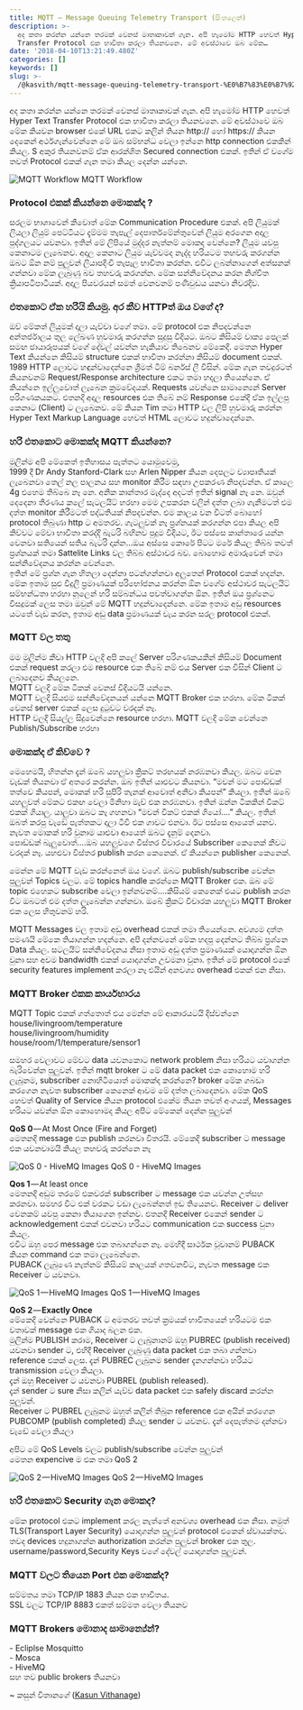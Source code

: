 ```yaml
---
title: MQTT — Message Queuing Telemetry Transport (සිංහලෙන්)
description: >-
  අද කතා කරන්න යන්නෙ තරමක් වෙනස් මාතෘකාවක් ගැන. අපි හැමෝම HTTP හෙවත් Hyper Text
  Transfer Protocol එක භාවිතා කරලා තියනවනෙ. මේ අවස්ථාවෙ ඔබ මේක…
date: '2018-04-10T13:21:49.480Z'
categories: []
keywords: []
slug: >-
  /@kasvith/mqtt-message-queuing-telemetry-transport-%E0%B7%83%E0%B7%92%E0%B6%82%E0%B7%84%E0%B6%BD%E0%B7%99%E0%B6%B1%E0%B7%8A-dd30d156ed4e
---
```


අද කතා කරන්න යන්නෙ තරමක් වෙනස් මාතෘකාවක් ගැන. අපි හැමෝම HTTP හෙවත් Hyper Text Transfer Protocol එක භාවිතා කරලා තියනවනෙ. මේ අවස්ථාවෙ ඔබ මේක කියවන browser එකේ URL එකට කලින් තියන http:// හෝ https:// කියන දෙකෙන් අර්ථගැන්වෙන්නෙ මේ ඔබ සම්භන්ධ වෙලා ඉන්නෙ http connection එකකින් කියල. S අකුර තියනවනම් ඒක ආරක්ශිත Secured connection එකක්. ඉතින් ඒ වගේම තවත් Protocol එකක් ගැන තමා කියල දෙන්න යන්නෙ.

![MQTT Workflow](img/0__RWiD73zyPv____8n7q.png)
MQTT Workflow

### Protocol එකක් කියන්නෙ මොකක්ද ?

සරලම භාශාවෙන් කීවොත් මේක Communication Procedure එකක්. අපි ලියුමක් ලියලා ලියුම් පෙට්ටියට දැම්මම තැපැල් දෙපාර්තමේන්තුවෙන් ලියුම අරගෙන අදාල පුද්ගලයට යවනවා. ඉතින් මේ ලිපියේ මුද්දර නැත්නම් මොකද වෙන්නෙ? ලියුම යවපු කෙනාටම ලැබෙනව. අදාල කෙනාට ලියුම යැව්වමද නැද්ද හරියටම තහවරු කරගන්න ඔබට ඕන නම් පුලුවන් ලියාපදිංචි තැපෑල භාවිතා කරන්න. එවිට ලබන්නාගෙන් අත්සනක් ගන්නවා මේක ලැබුණු බව තහවරු කරගන්න. මේක සන්නිවේදනය කරන නිශ්චිත ක්‍රියාපටිපාටියක්. අදාල පියවරයන් සමත් වෙනවනම් පණිවුඩය යනවා නිවරදිව.

### එතකොට ඒක හරියි කියමු. අර කීව HTTPත් ඔය වගේ ද?

ඔව් මේකත් ලියුමක් දාලා යැව්වා වගේ තමා. මේ protocol එක නිපදවන්නෙ අන්තර්ජාලය තුල ලේඛණ හුවමාරු කරගන්න සුදුසු විදියට. ඔබට කිසියම් වාක්‍ය පෙලක් සමඟ ඡායාරූපයක් වගේ දේවල් යවන්න හැකියාව තිබෙනව මේකෙදි. මෙතන Hyper Text කියන්නෙ කිසියම් structure එකක් භාවිතා කරන්නා කිසියම් document එකක්. 1989 HTTP ලොවට හඳුන්වාදෙන්නෙ ශ්‍රීමත් ටිම් බර්නස් ලී විසින්. මේක ගැන තවදුරටත් කියනවනම් Request/Response architecture එකට තමා හදලා තියෙන්නෙ. ඒ කියන්නෙ ඉල්ලුවොත් ලැබෙන ක්‍රමවේදයක්. Requests යවන්නෙ සාමාන්‍යෙන් Server පරිගණකයකට. එතනදි අදාල resources එක තිබේ නම් Response එකේදි ඒක ඉල්ලපු කෙනාට (Client) ට ලැබෙනව. මේ කියන Tim තමා HTTP වල ලිපි හුවමාරු කරන්න Hyper Text Markup Language හෙවත් HTML ලොවට හදුන්වාදෙන්නෙ.

### හරි එතකොට මොකක්ද MQTT කියන්නෙ?

මුලින්ම අපි මේකෙත් ඉතිහාසය පැත්තට යොමුවෙමු,  
1999 දී Dr Andy Stanford-Clark සහ Arlen Nipper කියන දෙපලට ව්‍යාපෘතියක් ලැබෙනවා තෙල් නල පාලනය සහ monitor කිරීම සඳහා උපකරණ නිපදවන්න. ඒ කාලෙ 4g එහෙම තිබ්බෙ නෑ නෙ. අනික කාන්තාර මැද්දෙ අදටත් ඉතින් signal නෑ නෙ. ඔවුන් දෙදෙනා තීරණය කලේ සැටලයිට් හරහා මෙම උපකරන වලින් දත්ත ලබා ගැනීමටත් එම දත්ත monitor කිරීමටත් පද්ධතියක් නිපදවන්න. එම කාලය වන විටත් බොහෝ protocol තිබුණා http ට අමතරව. ගැටලුවක් නෑ ප්‍රශ්නයක් කරගන්න එපා කියල අපි කිව්වට මේවා භාවිතා කරද්දි බැටරි බහිනව පුදුම විදියට, ඊට පස්සෙ කාන්තාරෙ යන්න වෙනවා සතියෙන් සතිය බැටරි දාන්න…ඔය අස්සෙ කොරේ පිටට මරේ කියල තිබ්බ තවත් ප්‍රශ්නයක් තමා Sattelite Links වල තිබ්බ අස්ථාවර බව. බොහොම අමාරුවෙන් තමා සන්නිවේදනය කරන්න වෙන්නෙ.   
ඉතින් මේ ප්‍රශ්න ගැන හිතලා දෙන්නා පටන්ගන්නවා අලුතෙන් Protocol එකක් හදන්න. මේක ඉතාම සුළු විදුලි ප්‍රමාණයක් පරිභෝජනය කරන්න ඕන වගේම අස්ථාවර සැටලයිට් සම්භන්ධතා හරහා නූලෙන් හරි සම්බන්ධය පවත්වාගන්න ඕන. ඉතින් ඔය ප්‍රශ්නෙට විසදූමක් ලෙස තමා ඔවුන් මේ MQTT හදුන්වාදෙන්නෙ. මේක ඉතාම අඩු resources යටතේ වැඩ කරන, ඉතාම අඩු data ප්‍රමාණයක් වැය කරන සරල protocol එකක්.

### MQTT වල තතු

මම මුලින්ම කීවා HTTP වලදි අපි කලේ Server පරිගණකයකින් කිසියම් Document එකක් request කරලා එම resource එක තිබේ නම් එය Server එක විසින් Client ට ලබාදෙනව කියලනෙ.  
MQTT වලදි මේක ටිකක් වෙනස් විදියටයි යන්නෙ.   
MQTT වලදි සියළුම සන්නිවේදනයන් යන්නෙ MQTT Broker එක හරහා. මේක ටිකක් වෙනස් server එකක් ලෙස දුටුවට වරදක් නෑ.  
HTTP වලදි සියල්ල සිදුවෙන්නෙ resource හරහා. MQTT වලදි මේක වෙන්නෙ Publish/Subscribe හරහා

### මොකක්ද ඒ කිව්වෙ ?

මෙහෙමයි, හිතන්න දැන් ඔබේ යහලුවා ක්‍රිකට් තරඟයක් නරඹනවා කියල. ඔබට වෙන වැඩක් තියනවා ඒ අතරෙ කරන්න. ඔබ ඉතින් යාළුවට කියනවා. “මචන් මට පොඩ්ඩක් තත්වෙ කියපන්, මොකක් හරි සුපිරි තැනක් ආවොත් අනිවා කියපන්” කියලා. ඉතින් ඔබේ යහලුවත් මේකට එකඟ වෙලා මිනිහා මැච් එක නරඹනවා. ඉතින් ඔන්න ටිකකින් විකට් එකක් ගියාලු. යාලුවා ඔබට කෑ ගහනවා “මචන් විකට් එකක් ගියෝ….” කියල. ඉතින් ඔබත් කරපු වැඩේ පැත්තකට දාලා ටීවි එක ගාවට එනවා. ඊට පස්සෙ ආයෙත් යනව. නැවත මොකක් හරි වුනාම යාළුවා ආයෙත් ඔබට දැනුම් දෙනවා.  
පොඩ්ඩක් බැලුවොත්….ඔබ යහලුවගෙ විස්තර විචාරයේ Subscriber කෙනෙක් කීවට වරදක් නෑ. යහළුවා විස්තර publish කරන කෙනෙක්. ඒ කියන්නෙ publisher කෙනෙක්.

මෙන්න මේ MQTT වැඩ කරන්නෙත් ඔය වගේ. ඔබට publish/subscribe වෙන්න පුලුවන් Topics වලට. මේ topics handle කරන්නෙ MQTT Broker එක. ඔබ මේ topic එහෙකට subscribe වෙලා ඉන්නවනම්….කිසියම් කෙනෙක් එයට publish කරන විට ඔබටත් එම දත්ත ලැබෙන්න ගන්නවා. ඔබේ ක්‍රිකට් විචාරක යහලුවා MQTT Broker එක ලෙස හිතුවනම් හරි.

MQTT Messages වල ඉතාම අඩු overhead එකක් තමා තියෙන්නෙ. අවශ්‍යම දත්ත පමණයි මේකෙ තියාගන්න හදන්නෙ. අපි දන්නවනේ මේක හදපු දෙන්නට තිබ්බ ප්‍රශ්නෙ Data කියල. සටලයිට් සන්නිවේදනය නිසා ඉතාම අඩු දත්ත ප්‍රමාණයක් යොදාගන්න ඕන වුනා සහ අවම bandwidth එකක් යොදාගන්න උවමනා වුනා. ඉතින් මේ protocol එකේ security features implement කරලා නෑ එයින් අනවශ්‍ය overhead එකක් එන නිසා.

### MQTT Broker එකක කාර්යභාරය

MQTT Topic එකක් ගත්තොත් එය මෙන්න මේ ආකාරයටයි දිස්වන්නෙ   
house/livingroom/temperature   
house/livingroom/humidity   
house/room/1/temperature/sensor1

සමහර වෙලාවට මේවට data යවනකොට network problem නිසා හරියට යවාගන්න බැරිවෙන්න පුලුවන්. ඉතින් mqtt broker ට මේ data packet එක කොහොම හරි ලැබුනම, subscriber නොහිටියොත් මොකක්ද කරන්නෙ? broker මේක ගබඩා කරගෙන නැවත subscriber කෙනෙක් ආවම මේ දත්ත ලබාදෙනවා. මේක QoS හෙවත් Quality of Service කියන protocol එකේම තියන තවත් අංගයක්, Messages හරියට යවන්න ඕන කොහොමද කියල අපිට මේකෙන් දෙන්න පුලුවන්

**QoS 0** — At Most Once (Fire and Forget)   
මෙතනදි message එක publish කරනවා විතරයි. මේකෙදි subscriber ට message එක යවනවාමයි කියල තහවරු කරන්නෙ නෑ

![QoS 0 - HiveMQ Images](img/0__zsyIu2MhzKY58KFy.png)
QoS 0 - HiveMQ Images

**Qos 1** — At least once  
මෙතනදි අඩුම තරමේ එකවරක් subscriber ට message එක යවන්න උත්සහ කරනවා. සමහර විට එක් වරකට වඩා ලැබෙන්නත් ඉඩ තියෙනව. Receiver ට deliver වෙනකම් යවපු කෙනා තියාගෙන ඉන්නව. එතනදි Receiver එකෙන් sender ට acknowledgement එකක් එවනවා හරියට communication එක success වුනා කියල.   
එවිට ඔහු පෙර message එක තබාගන්නෙ නෑ. මෙහිදී සාර්ථක වූවානම් PUBACK කියන command එක තමා ලැබෙන්නෙ.   
PUBACK ලැබුණෙ නැත්නම් කිසියම් කාලයක් ගතවනවිට, නැවත message එක Receiver ට යවනවා.

![QoS 1 — HiveMQ Images](img/0__C8nCspZK7__ZZyVIU.png)
QoS 1 — HiveMQ Images

**QoS 2** — **Exactly Once**  
මේකෙදි වෙන්නෙ PUBACK ට අමතරව තවත් ක්‍රමයක් භාවිතයෙන් හරියටම එක වතාවක් message එක ගියාද බලන එක.   
මුලින්ම PUBLISH කරාම, Receiver ට ලැබුනානම් ඔහු PUBREC (publish received) යවනවා sender ට, එහිදී Receiver ලැබුණු data packet එක තබා ගන්නවා reference එකක් ලෙස. දැන් PUBREC ලැබුනම sender දැනගන්නවා හරියට transmission වෙලා කියලා.   
දැන් ඔහු Receiver ට යවනවා PUBREL (publish released).   
දැන් sender ට sure නිසා කලින් යැව්ව data packet එක safely discard කරන්න පුලුවන්.   
Receiver ට PUBREL ලැබුනම ඔහුත් කලින් තිබුන reference එක අයින් කරගෙන PUBCOMP (publish completed) කියල sender ට යවනව. දැන් දෙපැත්තම දන්නවා වැඩේ වෙලා කියලා

අපිට මේ QoS Levels වලට publish/subscribe වෙන්න පුලුවන්  
මෙතන expencive ම එක තමා QoS 2

![QoS 2 — HiveMQ Images](img/0__wIWzJjHwGvIf2sir.png)
QoS 2 — HiveMQ Images

### හරි එතකොට Security ගැන මොකද?

මේක protocol එකට implement කරල නැත්තේ අනවශ්‍ය overhead එක නිසා. නමුත් TLS(Transport Layer Security) යොදාගන්න පුලුවන් protocol එකෙන් ස්වායක්තව.   
තවද devices හදුනාගන්න authorization කරන්න පුලුවන් broker එක තුල. username/password,Security Keys වගේ දේවල් යොදාගන්න පුලුවන්.

### MQTT වලට තියෙන Port එක මොකක්ද?

සම්මතය තමා TCP/IP 1883 කියන එක භාවිතය.  
SSL වලට TCP/IP 8883 එකත් සම්මත වෙලා තියනව

### MQTT Brokers මොනාද සාමාන්‍යේන්?

\- Ecliplse Mosquitto  
\- Mosca  
\- HiveMQ  
සහ තව public brokers තියනවා

~ කසුන් විතානගේ ([Kasun Vithanage](https://medium.com/u/a8e4cf7d39a1))
